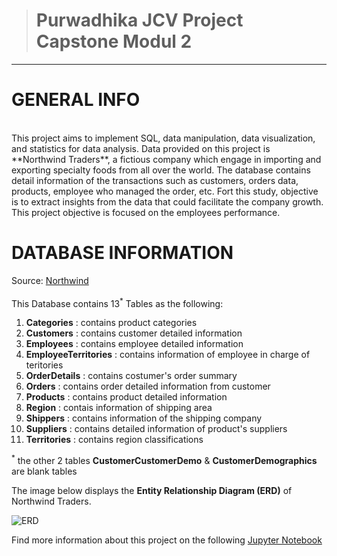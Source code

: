 > # **Purwadhika JCV Project Capstone Modul 2**
---
# GENERAL INFO
<br>
This project aims to implement SQL, data manipulation, data visualization, and statistics for data analysis. Data provided on this project is **Northwind Traders**, a fictious company which engage in importing and exporting specialty foods from all over the world. The database contains detail information of the transactions such as customers, orders data, products, employee who managed the order, etc. Fort this study, objective is to extract insights from the data that could facilitate the company growth. This project objective is focused on the employees performance.

# DATABASE INFORMATION

Source: [Northwind](https://drive.google.com/drive/folders/1fTHrwh_gcLsOFKXHnUzUGEu_APxLoD9i)
<br><br>
This Database contains 13<sup>*</sup> Tables as the following:

1.  **Categories** : contains product categories
3.	**Customers** : contains customer detailed information
4.	**Employees** : contains employee detailed information
5.	**EmployeeTerritories** : contains information of employee in charge of teritories
6.	**OrderDetails** : contains costumer's order summary
7.	**Orders** : contains order detailed information from customer
8.	**Products** : contains product detailed information
9.	**Region** : contais information of shipping area
10.	**Shippers** : contains information of the shipping company
11.	**Suppliers** : contains detailed information of product's suppliers
12.	**Territories** : contains region classifications

<sup>*</sup> the other 2 tables **CustomerCustomerDemo** & **CustomerDemographics** are blank tables 
<br>

The image below displays the **Entity Relationship Diagram (ERD)** of Northwind Traders. <br>

![ERD](https://raw.githubusercontent.com/jpwhite3/northwind-SQLite3/master/Northwind_ERD.png)

Find more information about this project on the following [Jupyter Notebook](https://github.com/zrfajri/Purwadhika-JCV-Project/blob/bc6a038b6a2bcd873b179bf308cec747c575fc5a/M2%20CAPSTONE%20PROJECT.ipynb)
